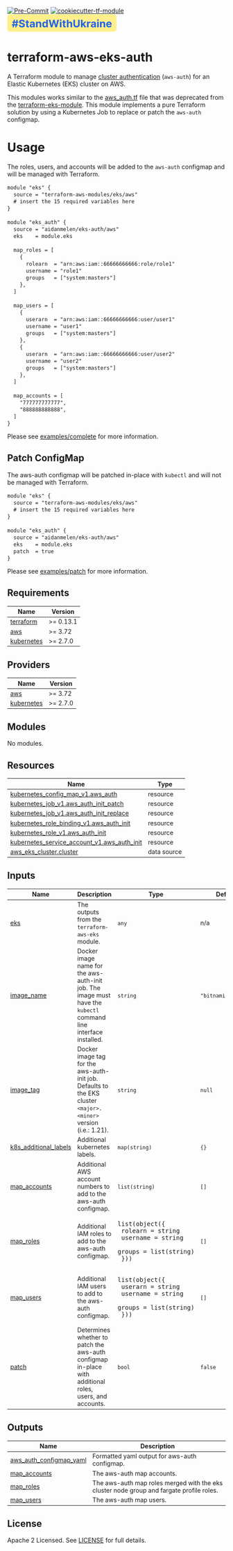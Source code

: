[![Pre-Commit](https://github.com/aidanmelen/terraform-aws-eks-auth/actions/workflows/pre-commit.yaml/badge.svg)](https://github.com/aidanmelen/terraform-aws-eks-auth/actions/workflows/pre-commit.yaml)
[![cookiecutter-tf-module](https://img.shields.io/badge/cookiecutter--tf--module-enabled-brightgreen)](https://github.com/aidanmelen/cookiecutter-tf-module)
[![StandWithUkraine](https://raw.githubusercontent.com/vshymanskyy/StandWithUkraine/main/badges/StandWithUkraine.svg)](https://github.com/vshymanskyy/StandWithUkraine/blob/main/docs/README.md)

# terraform-aws-eks-auth

A Terraform module to manage [cluster authentication](https://docs.aws.amazon.com/eks/latest/userguide/cluster-auth.html) (`aws-auth`) for an Elastic Kubernetes (EKS) cluster on AWS.

This modules works similar to the [aws_auth.tf](https://github.com/terraform-aws-modules/terraform-aws-eks/blob/v17.24.0/aws_auth.tf) file that was deprecated from the [terraform-eks-module](https://registry.terraform.io/modules/terraform-aws-modules/eks/aws/latest). This module implements a pure Terraform solution by using a Kubernetes Job to replace or patch the `aws-auth` configmap.

<!-- BEGINNING OF PRE-COMMIT-TERRAFORM DOCS HOOK -->


# Usage

The roles, users, and accounts will be added to the `aws-auth` configmap and will be managed with Terraform.

```hcl
module "eks" {
  source = "terraform-aws-modules/eks/aws"
  # insert the 15 required variables here
}

module "eks_auth" {
  source = "aidanmelen/eks-auth/aws"
  eks    = module.eks

  map_roles = [
    {
      rolearn  = "arn:aws:iam::66666666666:role/role1"
      username = "role1"
      groups   = ["system:masters"]
    },
  ]

  map_users = [
    {
      userarn  = "arn:aws:iam::66666666666:user/user1"
      username = "user1"
      groups   = ["system:masters"]
    },
    {
      userarn  = "arn:aws:iam::66666666666:user/user2"
      username = "user2"
      groups   = ["system:masters"]
    },
  ]

  map_accounts = [
    "777777777777",
    "888888888888",
  ]
}
```

Please see [examples/complete](examples/complete) for more information.

## Patch ConfigMap

The aws-auth configmap will be patched in-place with `kubectl` and will not be managed with Terraform.

```hcl
module "eks" {
  source = "terraform-aws-modules/eks/aws"
  # insert the 15 required variables here
}

module "eks_auth" {
  source = "aidanmelen/eks-auth/aws"
  eks    = module.eks
  patch  = true
}
```

Please see [examples/patch](examples/patch) for more information.

## Requirements

| Name | Version |
|------|---------|
| <a name="requirement_terraform"></a> [terraform](#requirement\_terraform) | >= 0.13.1 |
| <a name="requirement_aws"></a> [aws](#requirement\_aws) | >= 3.72 |
| <a name="requirement_kubernetes"></a> [kubernetes](#requirement\_kubernetes) | >= 2.7.0 |

## Providers

| Name | Version |
|------|---------|
| <a name="provider_aws"></a> [aws](#provider\_aws) | >= 3.72 |
| <a name="provider_kubernetes"></a> [kubernetes](#provider\_kubernetes) | >= 2.7.0 |

## Modules

No modules.

## Resources

| Name | Type |
|------|------|
| [kubernetes_config_map_v1.aws_auth](https://registry.terraform.io/providers/hashicorp/kubernetes/latest/docs/resources/config_map_v1) | resource |
| [kubernetes_job_v1.aws_auth_init_patch](https://registry.terraform.io/providers/hashicorp/kubernetes/latest/docs/resources/job_v1) | resource |
| [kubernetes_job_v1.aws_auth_init_replace](https://registry.terraform.io/providers/hashicorp/kubernetes/latest/docs/resources/job_v1) | resource |
| [kubernetes_role_binding_v1.aws_auth_init](https://registry.terraform.io/providers/hashicorp/kubernetes/latest/docs/resources/role_binding_v1) | resource |
| [kubernetes_role_v1.aws_auth_init](https://registry.terraform.io/providers/hashicorp/kubernetes/latest/docs/resources/role_v1) | resource |
| [kubernetes_service_account_v1.aws_auth_init](https://registry.terraform.io/providers/hashicorp/kubernetes/latest/docs/resources/service_account_v1) | resource |
| [aws_eks_cluster.cluster](https://registry.terraform.io/providers/hashicorp/aws/latest/docs/data-sources/eks_cluster) | data source |

## Inputs

| Name | Description | Type | Default | Required |
|------|-------------|------|---------|:--------:|
| <a name="input_eks"></a> [eks](#input\_eks) | The outputs from the `terraform-aws-eks` module. | `any` | n/a | yes |
| <a name="input_image_name"></a> [image\_name](#input\_image\_name) | Docker image name for the aws-auth-init job. The image must have the `kubectl` command line interface installed. | `string` | `"bitnami/kubectl"` | no |
| <a name="input_image_tag"></a> [image\_tag](#input\_image\_tag) | Docker image tag for the aws-auth-init job. Defaults to the EKS cluster `<major>.<minor>` version (i.e.: 1.21). | `string` | `null` | no |
| <a name="input_k8s_additional_labels"></a> [k8s\_additional\_labels](#input\_k8s\_additional\_labels) | Additional kubernetes labels. | `map(string)` | `{}` | no |
| <a name="input_map_accounts"></a> [map\_accounts](#input\_map\_accounts) | Additional AWS account numbers to add to the aws-auth configmap. | `list(string)` | `[]` | no |
| <a name="input_map_roles"></a> [map\_roles](#input\_map\_roles) | Additional IAM roles to add to the aws-auth configmap. | <pre>list(object({<br>    rolearn  = string<br>    username = string<br>    groups   = list(string)<br>  }))</pre> | `[]` | no |
| <a name="input_map_users"></a> [map\_users](#input\_map\_users) | Additional IAM users to add to the aws-auth configmap. | <pre>list(object({<br>    userarn  = string<br>    username = string<br>    groups   = list(string)<br>  }))</pre> | `[]` | no |
| <a name="input_patch"></a> [patch](#input\_patch) | Determines whether to patch the aws-auth configmap in-place with additional roles, users, and accounts. | `bool` | `false` | no |

## Outputs

| Name | Description |
|------|-------------|
| <a name="output_aws_auth_configmap_yaml"></a> [aws\_auth\_configmap\_yaml](#output\_aws\_auth\_configmap\_yaml) | Formatted yaml output for aws-auth configmap. |
| <a name="output_map_accounts"></a> [map\_accounts](#output\_map\_accounts) | The aws-auth map accounts. |
| <a name="output_map_roles"></a> [map\_roles](#output\_map\_roles) | The aws-auth map roles merged with the eks cluster node group and fargate profile roles. |
| <a name="output_map_users"></a> [map\_users](#output\_map\_users) | The aws-auth map users. |
<!-- END OF PRE-COMMIT-TERRAFORM DOCS HOOK -->

## License

Apache 2 Licensed. See [LICENSE](https://github.com/aidanmelen/terraform-aws-eks-auth/tree/master/LICENSE) for full details.
